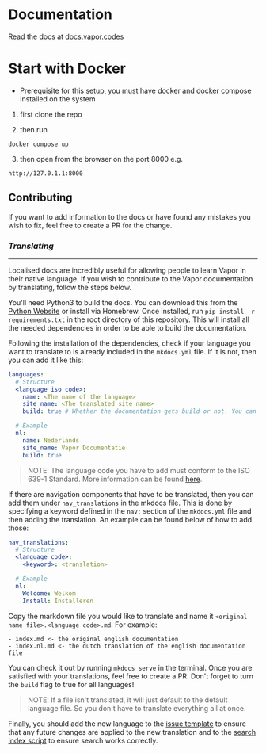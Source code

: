 # Documentation

Read the docs at [docs.vapor.codes](https://docs.vapor.codes)

# Start with Docker 
* Prerequisite for this setup, you must have docker and docker compose installed on the system 

1. first clone the repo 

2. then run 
```
docker compose up 
```
3. then open from the browser on the port 8000 
e.g.  
```
http://127.0.1.1:8000
```

## Contributing

If you want to add information to the docs or have found any mistakes you wish to fix, feel free to create a PR  for the change.

### *Translating*
---

Localised docs are incredibly useful for allowing people to learn Vapor in their native language. If you wish to contribute to the Vapor documentation by translating, follow the steps below.

You'll need Python3 to build the docs. You can download this from the [Python Website](https://www.python.org/download/releases/3.0/) or install via Homebrew. Once installed, run `pip install -r requirements.txt` in the root directory of this repository. This will install all the needed dependencies in order to be able to build the documentation.  

Following the installation of the dependencies, check if your language you want to translate to is already included in the `mkdocs.yml` file. If it is not, then you can add it like this:
```yaml
languages:
  # Structure
  <language iso code>:
    name: <The name of the language>
    site_name: <The translated site name>
    build: true # Whether the documentation gets build or not. You can disable this if you don't want to build your language or want to temporarily disable other languages

  # Example
  nl:
    name: Nederlands
    site_name: Vapor Documentatie
    build: true
```
> NOTE: The language code you have to add must conform to the ISO 639-1 Standard. More information can be found [here](https://en.wikipedia.org/wiki/List_of_ISO_639-1_codes).

If there are navigation components that have to be translated, then you can add them under `nav_translations` in the mkdocs file. This is done by specifying a keyword defined in the `nav:` section of the `mkdocs.yml` file and then adding the translation. An example can be found below of how to add those:
```yaml
nav_translations:
  # Structure
  <language code>:
    <keyword>: <translation>

  # Example
  nl:
    Welcome: Welkom
    Install: Installeren
```

Copy the markdown file you would like to translate and name it `<original name file>.<language code>.md`. 
For example:
```
- index.md <- the original english documentation
- index.nl.md <- the dutch translation of the english documentation file
```

You can check it out by running `mkdocs serve` in the terminal. Once you are satisfied with your translations, feel free to create a PR. Don't forget to turn the `build` flag to true for all languages!

> NOTE: If a file isn't translated, it will just default to the default language file. So you don't have to translate everything all at once.

Finally, you should add the new language to the [issue template](https://github.com/vapor/docs/blob/main/.github/translation_needed.description.leaf) to ensure that any future changes are applied to the new translation and to the [search index script](https://github.com/vapor/docs/blob/main/fixSearchIndex.swift) to ensure search works correctly.


  
